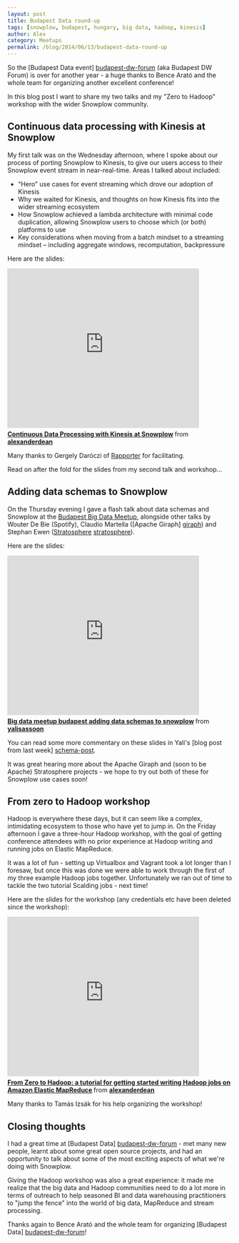 ```yaml
---
layout: post
title: Budapest Data round-up
tags: [snowplow, budapest, hungary, big data, hadoop, kinesis]
author: Alex
category: Meetups
permalink: /blog/2014/06/13/budapest-data-round-up
---
```


So the [Budapest Data event] [budapest-dw-forum] (aka Budapest DW Forum) is over for another year - a huge thanks to Bence Arató and the whole team for organizing another excellent conference!

In this blog post I want to share my two talks and my "Zero to Hadoop" workshop with the wider Snowplow community.

<div class="html">
<h2><a name="kinesis">Continuous data processing with Kinesis at Snowplow</a></h2>
</div>

My first talk was on the Wednesday afternoon, where I spoke about our process of porting Snowplow to Kinesis, to give our users access to their Snowplow event stream in near-real-time. Areas I talked about included:

* “Hero” use cases for event streaming which drove our adoption of Kinesis
* Why we waited for Kinesis, and thoughts on how Kinesis fits into the wider streaming ecosystem
* How Snowplow achieved a lambda architecture with minimal code duplication, allowing Snowplow users to choose which (or both) platforms to use
* Key considerations when moving from a batch mindset to a streaming mindset – including aggregate windows, recomputation, backpressure

Here are the slides:

<div class="iframe-container">
    <iframe src="http://www.slideshare.net/slideshow/embed_code/35842830" width="427" height="356" frameborder="0" marginwidth="0" marginheight="0" scrolling="no" style="border:1px solid #CCC; border-width:1px 1px 0; margin-bottom:5px; max-width: 100%;" allowfullscreen>     </iframe>
</div> <div style="margin-bottom:5px"> <strong> <a href="https://www.slideshare.net/alexanderdean/continuous-data-processing-with-kinesis-at-snowplow" title="Continuous Data Processing with Kinesis at Snowplow" target="_blank">Continuous Data Processing with Kinesis at Snowplow</a> </strong> from <strong><a href="http://www.slideshare.net/alexanderdean" target="_blank">alexanderdean</a></strong> </div>

Many thanks to Gergely Daróczi of [Rapporter](http://rapporter.net) for facilitating.

Read on after the fold for the slides from my second talk and workshop...

<!--more-->

<div class="html">
<h2><a name="schemas">Adding data schemas to Snowplow</a></h2>
</div>

On the Thursday evening I gave a flash talk about data schemas and Snowplow at the [Budapest Big Data Meetup][bbdm], alongside other talks by Wouter De Bie (Spotify), Claudio Martella ([Apache Giraph] [giraph]) and Stephan Ewen ([Stratosphere] [stratosphere]).

Here are the slides:

<div class="iframe-container">
    <iframe src="http://www.slideshare.net/slideshow/embed_code/35561513" width="427" height="356" frameborder="0" marginwidth="0" marginheight="0" scrolling="no" style="border:1px solid #CCC; border-width:1px 1px 0; margin-bottom:5px; max-width: 100%;" allowfullscreen>     </iframe>
</div> <div style="margin-bottom:5px"> <strong> <a href="https://www.slideshare.net/yalisassoon/big-data-meetup-budapest-adding-data-schemas-to-snowplow" title="Big data meetup budapest adding data schemas to snowplow" target="_blank">Big data meetup budapest adding data schemas to snowplow</a> </strong> from <strong><a href="http://www.slideshare.net/yalisassoon" target="_blank">yalisassoon</a></strong> </div>

You can read some more commentary on these slides in Yali's [blog post from last week] [schema-post].

It was great hearing more about the Apache Giraph and (soon to be Apache) Stratosphere projects - we hope to try out both of these for Snowplow use cases soon!

<div class="html">
<h2><a name="workshop">From zero to Hadoop workshop</a></h2>
</div>

Hadoop is everywhere these days, but it can seem like a complex, intimidating ecosystem to those who have yet to jump in. On the Friday afternoon I gave a three-hour Hadoop workshop, with the goal of getting conference attendees with no prior experience at Hadoop writing and running jobs on Elastic MapReduce.

It was a lot of fun - setting up Virtualbox and Vagrant took a lot longer than I foresaw, but once this was done we were able to work through the first of my three example Hadoop jobs together. Unfortunately we ran out of time to tackle the two tutorial Scalding jobs - next time!

Here are the slides for the workshop (any credentials etc have been deleted since the workshop):

<div class="iframe-container">
    <iframe src="http://www.slideshare.net/slideshow/embed_code/35842664" width="427" height="356" frameborder="0" marginwidth="0" marginheight="0" scrolling="no" style="border:1px solid #CCC; border-width:1px 1px 0; margin-bottom:5px; max-width: 100%;" allowfullscreen>     </iframe>
</div> <div style="margin-bottom:5px"> <strong> <a href="https://www.slideshare.net/alexanderdean/from-zero-to-hadoop" title="From Zero to Hadoop: a tutorial for getting started writing Hadoop jobs on Amazon Elastic MapReduce" target="_blank">From Zero to Hadoop: a tutorial for getting started writing Hadoop jobs on Amazon Elastic MapReduce</a> </strong> from <strong><a href="http://www.slideshare.net/alexanderdean" target="_blank">alexanderdean</a></strong> </div>

Many thanks to Tamás Izsák for his help organizing the workshop!

<div class="html">
<h2><a name="conclusion">Closing thoughts</a></h2>
</div>

I had a great time at [Budapest Data] [budapest-dw-forum] - met many new people, learnt about some great open source projects, and had an opportunity to talk about some of the most exciting aspects of what we're doing with Snowplow.

Giving the Hadoop workshop was also a great experience: it made me realize that the big data and Hadoop communities need to do a lot more in terms of outreach to help seasoned BI and data warehousing practitioners to "jump the fence" into the world of big data, MapReduce and stream processing.

Thanks again to Bence Arató and the whole team for organizing [Budapest Data] [budapest-dw-forum]!

[budapest-dw-forum]: http://2014.budapestdwforum.com/
[budapest-talks]: http://2014.budapestdwforum.com/talks/#alexdean

[bbdm]: http://www.meetup.com/Big-Data-Meetup-Budapest/events/186924342/

[giraph]: https://giraph.apache.org/
[stratosphere]: http://stratosphere.eu/
[schema-post]: /blog/2014/06/06/making-snowplow-schemas-flexible-a-technical-approach/
